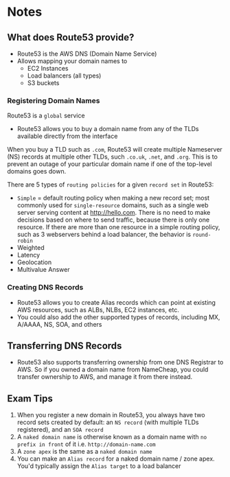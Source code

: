 # Notes

## What does Route53 provide?

- Route53 is the AWS DNS (Domain Name Service)
- Allows mapping your domain names to
    - EC2 Instances
    - Load balancers (all types)
    - S3 buckets

### Registering Domain Names

Route53 is a `global` service

- Route53 allows you to buy a domain name from any of the TLDs available directly from the interface

When you buy a TLD such as `.com`, Route53 will create multiple Nameserver (NS) records at multiple other TLDs, such `.co.uk`, `.net`, and `.org`. This is to prevent an outage of your particular domain name if one of the top-level domains goes down.

There are 5 types of `routing policies` for a given `record set` in Route53:

- `Simple` = default routing policy when making a new record set; most commonly used for `single-resource` domains, such as a single web server serving content at http://hello.com. There is no need to make decisions based on where to send traffic, because there is only one resource. If there are more than one resource in a simple routing policy, such as 3 webservers behind a load balancer, the behavior is `round-robin`
- Weighted
- Latency
- Geolocation
- Multivalue Answer



### Creating DNS Records

- Route53 allows you to create Alias records which can point at existing AWS resources, such as ALBs, NLBs, EC2 instances, etc.
- You could also add the other supported types of records, including MX, A/AAAA, NS, SOA, and others

## Transferring DNS Records

- Route53 also supports transferring ownership from one DNS Registrar to AWS. So if you owned a domain name from NameCheap, you could transfer ownership to AWS, and manage it from there instead.

## Exam Tips

1. When you register a new domain in Route53, you always have two record sets created by default: an `NS record` (with multiple TLDs registered), and an `SOA record`
2. A `naked domain name` is otherwise known as a domain name with `no prefix in front` of it i.e. `http://domain-name.com`
3. A `zone apex` is the same as a `naked domain name`
4. You can make an `Alias record` for a naked domain name / zone apex. You'd typically assign the `Alias target` to a load balancer